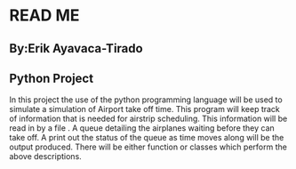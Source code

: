 # READ ME
## By:Erik Ayavaca-Tirado
## Python Project 

In this project the use of the python programming language will be used to simulate a simulation of Airport take off
time. This program will keep track of information that is needed for airstrip scheduling. This information will be read
in by a file . A queue detailing the  airplanes waiting before they can take off. A print out the status of the queue as
time moves along will be the output produced. There will be either function or classes which perform the above
descriptions.


